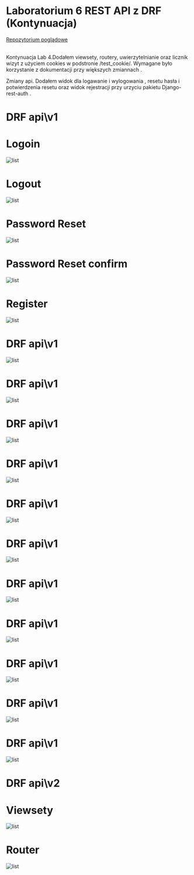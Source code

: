 # Laboratorium 6 REST API z DRF (Kontynuacja)
<p><a href = "https://github.com/wsvincent/restapiswithdjango">Repozytorium poglądowe </a></p>
<br>
Kontynuacja Lab 4.Dodałem viewsety, routery, uwierzytelnianie oraz licznik wizyt z użyciem cookies w podstronie /test_cookie/. Wymagane było korzystanie z dokumentacji przy większych zmiannach .

Zmiany api.
Dodałem widok dla logawanie i wylogowania , resetu hasła i potwierdzenia resetu oraz widok rejestracji przy urzyciu pakietu Django-rest-auth .

<h1>DRF api\v1</h1>
<h1>Logoin</h1>

![list](DRF/static/Scr/1.PNG "Start")
<h1>Logout</h1>

![list](DRF/static/Scr/2.PNG "Start")
<h1>Password Reset</h1>

![list](DRF/static/Scr/3.PNG "Start")
<h1>Password Reset confirm</h1>

![list](DRF/static/Scr/4.PNG "Start")
<h1>Register</h1>

![list](DRF/static/Scr/5.PNG "Start")
<h1>DRF api\v1</h1>

![list](DRF/static/Scr/8.PNG "Start")
<h1>DRF api\v1</h1>

![list](DRF/static/Scr/6.PNG "Start")
<h1>DRF api\v1</h1>

![list](DRF/static/Scr/10.PNG "Start")
<h1>DRF api\v1</h1>

![list](DRF/static/Scr/9.PNG "Start")
<h1>DRF api\v1</h1>


![list](DRF/static/Scr/12.PNG "Start")
<h1>DRF api\v1</h1>

![list](DRF/static/Scr/13.PNG "Start")
<h1>DRF api\v1</h1>


![list](DRF/static/Scr/14.PNG "Start")
<h1>DRF api\v1</h1>

![list](DRF/static/Scr/15.PNG "Start")
<h1>DRF api\v1</h1>

![list](DRF/static/Scr/16.PNG "Start")
<h1>DRF api\v1</h1>

![list](DRF/static/Scr/17.PNG "Start")
<h1>DRF api\v1</h1>

![list](DRF/static/Scr/18.PNG "Start")
<h1>DRF api\v2</h1>
<h1>Viewsety</h1>

![list](DRF/static/Scr/19.PNG "Start")
<h1>Router</h1>

![list](DRF/static/Scr/20.PNG "Start")

